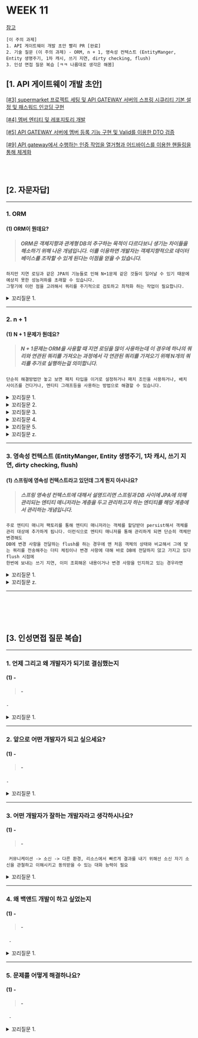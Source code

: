 # WEEK 11

[참고](https://incheol-jung.gitbook.io/docs/q-and-a/spring/n+1)
```
[이 주의 과제]
1. API 게이트웨이 개발 초안 빨리 PR [완료]
2. 기술 질문 (이 주의 과제) - ORM, n + 1, 영속성 컨텍스트 (EntityManger, Entity 생명주기, 1차 캐시, 쓰기 지연, dirty checking, flush)
3. 인성 면접 질문 복습 [ㅋㅋ 나름대로 생각은 해봄]
```


## [1. API 게이트웨이 개발 초안]
[[#3] supermarket 프로젝트 세팅 및 API GATEWAY 서버의 스프링 시큐리티 기본 설정 및 패스워드 인코딩 구현](https://github.com/f-lab-edu/super-market/pull/6)

[[#4] 멤버 엔티티 및 레포지토리 개발](https://github.com/f-lab-edu/super-market/pull/7)

[[#5] API GATEWAY 서버에 멤버 등록 기능 구현 및 Valid를 이용한 DTO 검증](https://github.com/f-lab-edu/super-market/pull/8)

[[#9] API gateway에서 수행하는 인증 작업을 열거형과 어드바이스를 이용한 핸들링을 통해 체계화](https://github.com/f-lab-edu/super-market/pull/10)

<br><br>


## [2. 자문자답]


----------


### 1. ORM


#### (1) ORM이 뭔데요?
> ##### ORM은 객체지향과 관계형 DB의 추구하는 목적이 다르다보니 생기는 차이들을 해소하기 위해 나온 개념입니다. 이를 이용하면 개발자는 객제지향적으로 데이터베이스를 조작할 수 있게 된다는 이점을 얻을 수 있습니다.
```
하지만 지연 로딩과 같은 JPA의 기능들로 인해 N+1문제 같은 것들이 일어날 수 있기 때문에 예상치 못한 성능저하를 초래할 수 있습니다.
그렇기에 이런 점을 고려해서 쿼리를 주기적으로 검토하고 최적화 하는 작업이 필요합니다.
```

<details>
<summary> 꼬리질문 1. </summary>

###### 꼬리질문 1. ORM과 SQL을 직접 사용하는 것 중 어떤 경우에 각각을 선호하나요?

```
쿼리를 자주 변경해야 하거나 각 객체간의 관계가 복잡한 경우에 ORM을 사용하는 걸 고려해보면 좋다고 생각합니다.
성능이 중요하거나 쿼리 변경이 자주 일어나지 않고 서비스의 히스토리나 DB에 대한 이해도가 높은 팀원들이 많다면 sql을 직접 사용하는것도 고려해볼 것 같습니다.
```

</details>

----------


### 2. n + 1

#### (1) N + 1 문제가 뭔데요?
> ##### N + 1문제는 ORM을 사용할 때 지연 로딩을 많이 사용하는데 이 경우에 하나의 쿼리와 연관된 쿼리를 가져오는 과정에서 각 연관된 쿼리를 가져오기 위해 N개의 쿼리를 추가로 실행하는걸 의미합니다.
```
단순히 해결방법만 놓고 보면 패치 타입을 이거로 설정하거나 패치 조인을 사용하거나, 배치 사이즈를 건다거나, 엔티티 그래프등을 사용하는 방법으로 해결할 수 있습니다.
```

<details>
<summary> 꼬리질문 1. </summary>

###### 꼬리질문 1. 패치 타입 이거? 그게 뭔가요? 그리고 어떤 상황에 어떻게 쓰는거죠? 쓰면 쿼리 로그는 어떻게 돼요?

```


```

</details>

<details>
<summary> 꼬리질문 2. </summary>

###### 꼬리질문 2. 패치 조인은 뭔가요? 그리고 어떤 상황에 어떻게 쓰는거죠? 쓰면 쿼리 로그는 어떻게 돼요?

```
-
```

</details>

<details>
<summary> 꼬리질문 3. </summary>

###### 꼬리질문 3. 배치 사이즈를 걸어서 어떻게 해결하죠? 그리고 어떤 상황에 어떻게 쓰는거죠? 쓰면 쿼리 로그는 어떻게 돼요?
```
-
```

</details>



<details>
<summary> 꼬리질문 4. </summary>

###### 꼬리질문 4. 엔티티 그래프? 그게 뭔데요? 그리고 어떤 상황에 어떻게 쓰는거죠? 쓰면 쿼리 로그는 어떻게 돼요?

```
-
```

</details>


<details>
<summary> 꼬리질문 5. </summary>

###### 꼬리질문 5. 실제 프로젝트에서 N+1 문제를 해결한 경험 있나요 ?

```
-
```

</details>


<details>
<summary> 꼬리질문 z. </summary>

###### 꼬리질문 z. N+1 문제가 발생하는 것을 코드 작성 단계에서 미리 어떻게 인지할 수 있나요?
```
-
```

</details>

----------


### 3. 영속성 컨텍스트 (EntityManger, Entity 생명주기, 1차 캐시, 쓰기 지연, dirty checking, flush)

#### (1) 스프링에 영속성 컨텍스트라고 있던데 그게 뭔지 아시나요?
> ##### 스프링 영속성 컨텍스트에 대해서 설명드리면 스프링과 DB 사이에 JPA에 의해 관리되는 엔티티 매니저라는 계층을 두고 관리하고자 하는 엔티티를 해당 계층에서 관리하는 개념입니다. 
```
주로 엔티티 매니저 팩토리를 통해 엔티티 매니저라는 객체를 할당받아 persist해서 객체를 관리 대상에 추가하게 됩니다. 이런식으로 엔티티 매니저를 통해 관리하게 되면 단순히 객체만 변경해도
DB에 변경 사항을 전달하는 flush를 하는 경우에 맨 처음 객체의 상태와 비교해서 그에 맞는 쿼리를 전송해주는 더티 체킹이나 변경 사항에 대해 바로 DB에 전달하지 않고 가지고 있다 flush 시점에
한번에 보내는 쓰기 지연, 이미 조회해온 내용이거나 변경 사항을 인지하고 있는 경우라면 
```

<details>
<summary> 꼬리질문 1. </summary>

###### 꼬리질문 1. 영속성 컨텍스트가 없다면 어떤 문제가 발생할 수 있나요?

```
영속성 컨텍스트가 없다면 앞서 말한 쓰기 지연, 캐시, 더티 체킹 같은 작업들을 모두 할 수 없어 객체를 통해 DB에 접근하는게 굉장히 어려워집니다.
```

</details>



<details>
<summary> 꼬리질문 z. </summary>

###### 꼬리질문 z. 여기서도 동시성 이슈가 발생할 수 있을 거 같은데, 애플리케이션 레벨에선 해결 못하겠죠?

```
버전 정보를 확인하는 낙관적락이나 아예 해당 로우에 접근 못하도록 비관적 락을 사용할 수 있을 거 같습니다. 아니면 데이터베이스 레벨에서 격리성 레벨을 조절하는 것도 방법으로 보입니다.
```

</details>


----------







<br><br><br><br>

## [3. 인성면접 질문 복습]


----------


### 1. 언제 그리고 왜 개발자가 되기로 결심했는지


#### (1) -
> ##### -
```
-
```

<details>
<summary> 꼬리질문 1. </summary>

###### 꼬리질문 1. -

```
-
```

</details>




----------


### 2. 앞으로 어떤 개발자가 되고 싶으세요?

#### (1) -
> ##### -
```
-
```

<details>
<summary> 꼬리질문 1. </summary>

###### 꼬리질문 1. -

```
-
```

</details>


----------


### 3. 어떤 개발자가 잘하는 개발자라고 생각하시나요?

#### (1) -
> ##### -
```
 커뮤니케이션 -> 소신 -> 다른 환경, 리소스에서 빠르게 결과를 내기 위해선 소신 자기 소신을 관철하고 이해시키고 동의받을 수 있는 대화 능력이 필요
```

<details>
<summary> 꼬리질문 1. </summary>

###### 꼬리질문 1. -

```
-
```

</details>


----------


### 4. 왜 백앤드 개발이 하고 싶었는지

#### (1) -
> ##### -
```
 -
```

<details>
<summary> 꼬리질문 1. </summary>

###### 꼬리질문 1. -

```
-
```

</details>

----------


### 5. 문제를 어떻게 해결하나요?

#### (1) -
> ##### -
```
 -
```

<details>
<summary> 꼬리질문 1. </summary>

###### 꼬리질문 1. -

```
-
```

</details>


